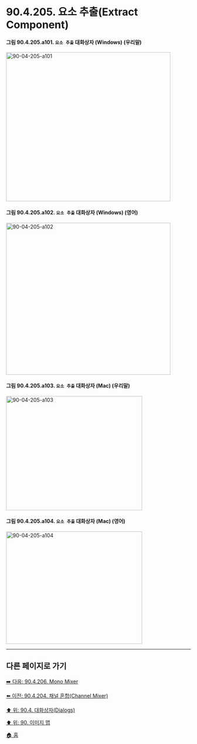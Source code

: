 # 90.4.205. 요소 추출(Extract Component)

<a id="90-04-205-a101"></a>

#### 그림 90.4.205.a101. `요소 추출` 대화상자 (Windows) (우리말)
<img width="448" height="407" alt="90-04-205-a101" src="https://github.com/user-attachments/assets/89b8acd9-5e70-4371-89ca-283f2bef4910" />

<a id="90-04-205-a102"></a>

#### 그림 90.4.205.a102. `요소 추출` 대화상자 (Windows) (영어)
<img width="448" height="415" alt="90-04-205-a102" src="https://github.com/user-attachments/assets/bc0c27df-66af-48a2-8307-c7dcc78b3e7d" />

<a id="90-04-205-a103"></a>

#### 그림 90.4.205.a103. `요소 추출` 대화상자 (Mac) (우리말)
<img width="371" height="312" alt="90-04-205-a103" src="https://github.com/user-attachments/assets/d0bb11a3-b1ff-4ace-bed4-e7af2a8b32ee" />

<a id="90-04-205-a104"></a>

#### 그림 90.4.205.a104. `요소 추출` 대화상자 (Mac) (영어)
<img width="371" height="307" alt="90-04-205-a104" src="https://github.com/user-attachments/assets/059a514c-f8f5-454f-8cb1-8b8c840e1cfb" />

***

## 다른 페이지로 가기

[➡️ 다음: 90.4.206. Mono Mixer](./90-04-0206-mono_mixer.md)

[⬅️ 이전: 90.4.204. 채널 혼합(Channel Mixer)](./90-04-0204-channel_mixer.md)

[⬆️ 위: 90.4. 대화상자(Dialogs)](./90-04-0000-dialogs.md)

[⬆️ 위: 90. 이미지 맵](./90-00-image-map.md)

[🏠 홈](./00-home.md)
